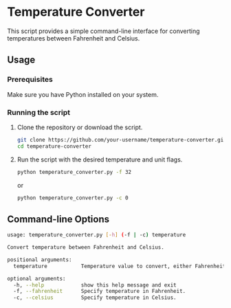 # Temperature Converter

This script provides a simple command-line interface for converting temperatures between Fahrenheit and Celsius.

## Usage

### Prerequisites

Make sure you have Python installed on your system.

### Running the script

1. Clone the repository or download the script.

    ```bash
    git clone https://github.com/your-username/temperature-converter.git
    cd temperature-converter
    ```

2. Run the script with the desired temperature and unit flags.

    ```bash
    python temperature_converter.py -f 32
    ```

    or

    ```bash
    python temperature_converter.py -c 0
    ```

## Command-line Options

```bash
usage: temperature_converter.py [-h] (-f | -c) temperature

Convert temperature between Fahrenheit and Celsius.

positional arguments:
  temperature           Temperature value to convert, either Fahrenheit or Celsius.

optional arguments:
  -h, --help            show this help message and exit
  -f, --fahrenheit      Specify temperature in Fahrenheit.
  -c, --celsius         Specify temperature in Celsius.
